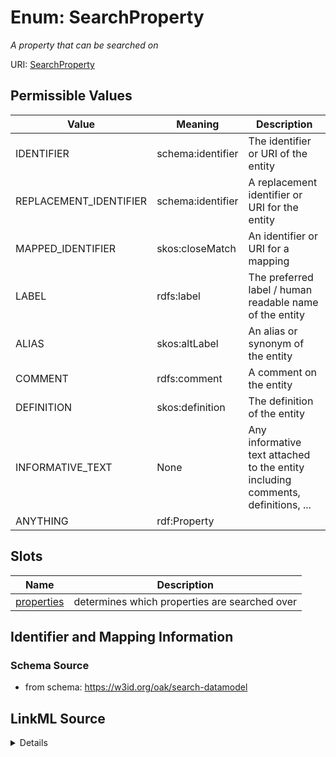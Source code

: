 # Enum: SearchProperty




_A property that can be searched on_



URI: [SearchProperty](SearchProperty)

## Permissible Values

| Value | Meaning | Description |
| --- | --- | --- |
| IDENTIFIER | schema:identifier | The identifier or URI of the entity |
| REPLACEMENT_IDENTIFIER | schema:identifier | A replacement identifier or URI for the entity |
| MAPPED_IDENTIFIER | skos:closeMatch | An identifier or URI for a mapping |
| LABEL | rdfs:label | The preferred label / human readable name of the entity |
| ALIAS | skos:altLabel | An alias or synonym of the entity |
| COMMENT | rdfs:comment | A comment on the entity |
| DEFINITION | skos:definition | The definition of the entity |
| INFORMATIVE_TEXT | None | Any informative text attached to the entity including comments, definitions, ... |
| ANYTHING | rdf:Property |  |




## Slots

| Name | Description |
| ---  | --- |
| [properties](properties.md) | determines which properties are searched over |






## Identifier and Mapping Information







### Schema Source


* from schema: https://w3id.org/oak/search-datamodel




## LinkML Source

<details>
```yaml
name: SearchProperty
description: A property that can be searched on
from_schema: https://w3id.org/oak/search-datamodel
rank: 1000
permissible_values:
  IDENTIFIER:
    text: IDENTIFIER
    description: The identifier or URI of the entity
    meaning: schema:identifier
  REPLACEMENT_IDENTIFIER:
    text: REPLACEMENT_IDENTIFIER
    description: A replacement identifier or URI for the entity
    meaning: schema:identifier
  MAPPED_IDENTIFIER:
    text: MAPPED_IDENTIFIER
    description: An identifier or URI for a mapping
    meaning: skos:closeMatch
  LABEL:
    text: LABEL
    description: The preferred label / human readable name of the entity
    meaning: rdfs:label
  ALIAS:
    text: ALIAS
    description: An alias or synonym of the entity
    meaning: skos:altLabel
  COMMENT:
    text: COMMENT
    description: A comment on the entity
    meaning: rdfs:comment
  DEFINITION:
    text: DEFINITION
    description: The definition of the entity
    meaning: skos:definition
  INFORMATIVE_TEXT:
    text: INFORMATIVE_TEXT
    description: Any informative text attached to the entity including comments, definitions,
      descriptions, examples
  ANYTHING:
    text: ANYTHING
    meaning: rdf:Property

```
</details>
